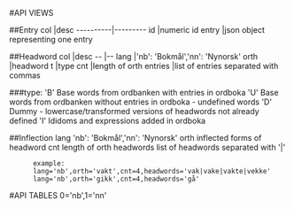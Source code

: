 #API VIEWS

##Entry
col       |desc
----------|---------
id        |numeric id 
entry     |json object representing one entry

##Headword
col       |desc
--        |--
lang      |'nb': 'Bokmål','nn': 'Nynorsk'
orth      |headword
t         |type
cnt       |length of orth
entries   |list of entries separated with commas

###type:
'B' Base words from ordbanken with entries in ordboka
'U' Base words from ordbanken without entries in ordboka - undefined words
'D' Dummy - lowercase/transformed versions of headwords not already defined
'I' Ididoms and expressions added in ordboka

##Inflection
lang      'nb': 'Bokmål','nn': 'Nynorsk'
orth      inflected forms of headword
cnt       length of orth
headwords list of headwords separated with '|'

          example:
          lang='nb',orth='vakt',cnt=4,headwords='vak|vake|vakte|vekke'
          lang='nb',orth='gikk',cnt=4,headwords='gå'

#API TABLES
0='nb',1='nn'

